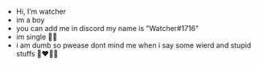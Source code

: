 - Hi, I’m watcher
- im a boy
- you can add me in discord my name is "Watcher#1716"
- im single 🤨🤨
- i am dumb so pwease dont mind me when i say some wierd and stupid stuffs 👨‍❤️‍💋‍👨 


<!---
watxherthedumbass/watxherthedumbass is a ✨ special ✨ repository because its `README.md` (this file) appears on your GitHub profile.
You can click the Preview link to take a look at your changes.
--->
